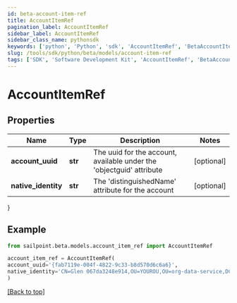 ```yaml
---
id: beta-account-item-ref
title: AccountItemRef
pagination_label: AccountItemRef
sidebar_label: AccountItemRef
sidebar_class_name: pythonsdk
keywords: ['python', 'Python', 'sdk', 'AccountItemRef', 'BetaAccountItemRef'] 
slug: /tools/sdk/python/beta/models/account-item-ref
tags: ['SDK', 'Software Development Kit', 'AccountItemRef', 'BetaAccountItemRef']
---
```


# AccountItemRef


## Properties

Name | Type | Description | Notes
------------ | ------------- | ------------- | -------------
**account_uuid** | **str** | The uuid for the account, available under the 'objectguid' attribute | [optional] 
**native_identity** | **str** | The 'distinguishedName' attribute for the account | [optional] 
}

## Example

```python
from sailpoint.beta.models.account_item_ref import AccountItemRef

account_item_ref = AccountItemRef(
account_uuid='{fab7119e-004f-4822-9c33-b8d570d6c6a6}',
native_identity='CN=Glen 067da3248e914,OU=YOUROU,OU=org-data-service,DC=YOURDC,DC=local'
)

```
[[Back to top]](#) 

